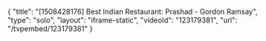 {
    "title": "[1508428176] Best Indian Restaurant: Prashad - Gordon Ramsay",
    "type": "solo",
    "layout": "iframe-static",
    "videoId": "123179381",
    "url": "\/tvpembed\/123179381"
}